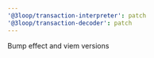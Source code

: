 ```yaml
---
'@3loop/transaction-interpreter': patch
'@3loop/transaction-decoder': patch
---
```


Bump effect and viem versions
